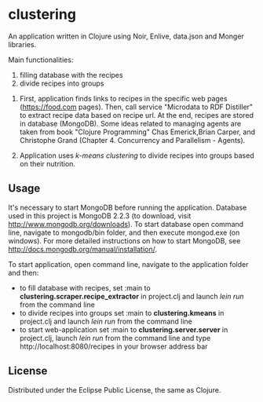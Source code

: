 # clustering

An application written in Clojure using Noir, Enlive, data.json and Monger libraries.

Main functionalities:
 1. filling database with the recipes
 2. divide recipes into groups

1) First, application finds links to recipes in the specific web pages (https://food.com pages). 
Then, call service "Microdata to RDF Distiller" to extract recipe data based on recipe url. At the end, 
recipes are stored in database (MongoDB).
Some ideas related to managing agents are taken from book "Clojure Programming" Chas Emerick,Brian Carper,
and Christophe Grand (Chapter 4. Concurrency and Parallelism - Agents).    

2) Application uses *k-means clustering* to divide recipes into groups based on their nutrition. 

## Usage

It's necessary to start MongoDB before running the application. Database used in this project is MongoDB 2.2.3 
(to download, visit http://www.mongodb.org/downloads). To start database open command line, navigate to mongodb/bin
folder, and then execute mongod.exe (on windows). For more detailed instructions on how to start MongoDB,
see http://docs.mongodb.org/manual/installation/.

To start application, open command line, navigate to the application folder and then: 
- to fill database with recipes, set :main to **clustering.scraper.recipe_extractor** in project.clj and
  launch *lein run* from the command line
- to divide recipes into groups set :main to **clustering.kmeans** in project.clj and launch *lein run* 
  from the command line
- to start web-application set :main to **clustering.server.server** in project.clj, launch *lein run* 
  from the command line and type http://localhost:8080/recipes in your browser address bar


## License

Distributed under the Eclipse Public License, the same as Clojure.
